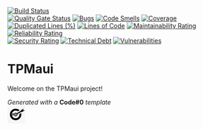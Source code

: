 [![Build Status](https://codefirst.iut.uca.fr/api/badges/mamadou_elaphi.arafa/TPMaui/status.svg)](https://codefirst.iut.uca.fr/mamadou_elaphi.arafa/TPMaui)  
[![Quality Gate Status](https://codefirst.iut.uca.fr/sonar/api/project_badges/measure?project=TPMaui&metric=alert_status)](https://codefirst.iut.uca.fr/sonar/dashboard?id=TPMaui)
[![Bugs](https://codefirst.iut.uca.fr/sonar/api/project_badges/measure?project=TPMaui&metric=bugs)](https://codefirst.iut.uca.fr/sonar/dashboard?id=TPMaui)
[![Code Smells](https://codefirst.iut.uca.fr/sonar/api/project_badges/measure?project=TPMaui&metric=code_smells)](https://codefirst.iut.uca.fr/sonar/dashboard?id=TPMaui)
[![Coverage](https://codefirst.iut.uca.fr/sonar/api/project_badges/measure?project=TPMaui&metric=coverage)](https://codefirst.iut.uca.fr/sonar/dashboard?id=TPMaui)  
[![Duplicated Lines (%)](https://codefirst.iut.uca.fr/sonar/api/project_badges/measure?project=TPMaui&metric=duplicated_lines_density)](https://codefirst.iut.uca.fr/sonar/dashboard?id=TPMaui)
[![Lines of Code](https://codefirst.iut.uca.fr/sonar/api/project_badges/measure?project=TPMaui&metric=ncloc)](https://codefirst.iut.uca.fr/sonar/dashboard?id=TPMaui)
[![Maintainability Rating](https://codefirst.iut.uca.fr/sonar/api/project_badges/measure?project=TPMaui&metric=sqale_rating)](https://codefirst.iut.uca.fr/sonar/dashboard?id=TPMaui)
[![Reliability Rating](https://codefirst.iut.uca.fr/sonar/api/project_badges/measure?project=TPMaui&metric=reliability_rating)](https://codefirst.iut.uca.fr/sonar/dashboard?id=TPMaui)  
[![Security Rating](https://codefirst.iut.uca.fr/sonar/api/project_badges/measure?project=TPMaui&metric=security_rating)](https://codefirst.iut.uca.fr/sonar/dashboard?id=TPMaui)
[![Technical Debt](https://codefirst.iut.uca.fr/sonar/api/project_badges/measure?project=TPMaui&metric=sqale_index)](https://codefirst.iut.uca.fr/sonar/dashboard?id=TPMaui)
[![Vulnerabilities](https://codefirst.iut.uca.fr/sonar/api/project_badges/measure?project=TPMaui&metric=vulnerabilities)](https://codefirst.iut.uca.fr/sonar/dashboard?id=TPMaui)  

 
# TPMaui

Welcome on the TPMaui project!  

  

_Generated with a_ **Code#0** _template_  
<img src="Documentation/doc_images/CodeFirst.png" height=40/>   